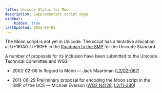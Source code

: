 ```yaml
---
title: Unicode Status for Moon
description: Supplementary script page
sidebar:
    hidden: true
lastUpdated: 2025-09-02
---
```


The Moon script is not yet in Unicode. The script has a tentative allocation at U+161A0..U+161FF in the [Roadmap to the SMP](http://www.unicode.org/roadmaps/smp/) for the Unicode Standard.

[comment]: # (end of intro)

[comment]: # (start of blocks)



[comment]: # (end of blocks)

[comment]: # (start of chars)



[comment]: # (end of chars)

[comment]: # (start of rest)

A number of proposals for its inclusion have been submitted to the Unicode Technical Committee and WG2:

- 2002-02-08 In Regard to Moon — Jack Maartman ([L2/02-067](http://www.unicode.org/cgi-bin/GetMatchingDocs.pl?L2/02-067))

- 2011-06-29 Preliminary proposal for encoding the Moon script in the SMP of the UCS — Michael Everson ([WG2 N4128](https://www.unicode.org/wg2/docs/n4128.pdf), [L2/11-280](http://www.unicode.org/cgi-bin/GetMatchingDocs.pl?L2/11-280))
